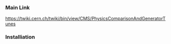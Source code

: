 ### Main Link 
https://twiki.cern.ch/twiki/bin/view/CMS/PhysicsComparisonAndGeneratorTunes  

### Installiation
